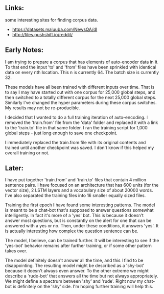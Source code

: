 Links:
--------
some interesting sites for finding corpus data.


* https://datasets.maluuba.com/NewsQA/dl
* http://files.pushshift.io/reddit/

Early Notes:
-------
I am trying to prepare a corpus that has elements of auto-encoder data in it. To that end the input 'to' and 'from' files have been sprinkled with identical data on every nth location. This n is currently 64. The batch size is currently 32.

These models have all been trained with different inputs over time. That is to say I may have started out with one corpus for 25,000 global steps, and then switched to a totally different corpus for the next 25,000 global steps. Similarly I've changed the hyper parameters during these corpus switches. My results may not be re-producible.

I decided that I wanted to do a full training iteration of auto-encoding. I removed the 'train.from' file from the 'data' folder and replaced it with a link to the 'train.to' file in that same folder. I ran the training script for 1,000 global steps - just long enough to save one checkpoint.

I immediately replaced the train.from file with its original contents and trained until another checkpoint was saved. I don't know if this helped my overall training or not.

Later:
------
I have put together 'train.from' and 'train.to' files that contain 4 million sentence pairs. I have focused on an architecture that has 600 units (for the vector size), 2 LSTM layers and a vocabulary size of about 20000 words. I've also separated the training files into 16 smaller equally sized files. 

Training the first epoch I have found some interesting patterns. The model is meant to be a chat-bot that's supposed to answer questions somewhat intelligently. In fact it's more of a 'yes' bot. This is because it doesn't answer most questions, but is constantly on the alert for one that can be answered with a yes or no. Then, under these conditions, it answers 'yes'. It is actually interesting how complex the question sentence can be. 

The model, I believe, can be trained further. It will be interesting to see if the 'yes-bot' behavior remains after further training, or if some other pattern takes over. 

The model definitely doesn't answer all the time, and this I find to be disappointing. The resulting model might be described as a 'shy-bot' because it doesn't always even answer. To the other extreme we might describe a 'rude-bot' that answers all the time but not always appropriately. We might define a spectrum between 'shy' and 'rude'. Right now my chat-bot is definitely on the 'shy' side. I'm hoping further training will help this.

